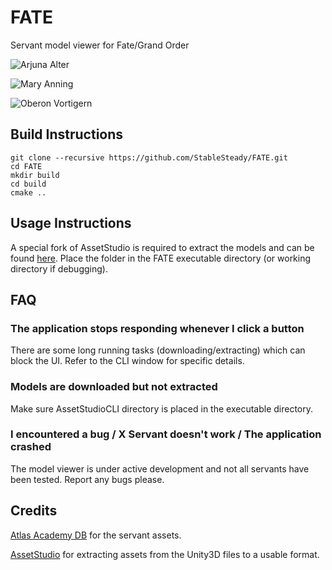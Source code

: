# FATE
Servant model viewer for Fate/Grand Order

![Arjuna Alter](https://github.com/StableSteady/FATE/blob/master/assets/Arjuna%20Alter.gif)

![Mary Anning](https://github.com/StableSteady/FATE/blob/master/assets/Mary%20Anning.gif)

![Oberon Vortigern](https://github.com/StableSteady/FATE/blob/master/assets/Oberon.gif)

## Build Instructions
```
git clone --recursive https://github.com/StableSteady/FATE.git
cd FATE
mkdir build
cd build
cmake ..
```

## Usage Instructions
A special fork of AssetStudio is required to extract the models and can be found [here](https://github.com/StableSteady/AssetStudio). Place the folder in the FATE executable directory (or working directory if debugging).

## FAQ
### The application stops responding whenever I click a button
There are some long running tasks (downloading/extracting) which can block the UI. Refer to the CLI window for specific details.

### Models are downloaded but not extracted
Make sure AssetStudioCLI directory is placed in the executable directory.

### I encountered a bug / X Servant doesn't work / The application crashed
The model viewer is under active development and not all servants have been tested. Report any bugs please.

## Credits
[Atlas Academy DB](https://apps.atlasacademy.io/db/) for the servant assets.

[AssetStudio](https://github.com/Perfare/AssetStudio) for extracting assets from the Unity3D files to a usable format.
